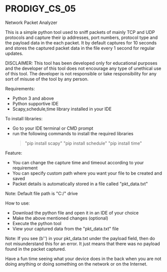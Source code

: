 # PRODIGY_CS_05
Network Packet Analyzer

This is a simple python tool used to sniff packets of mainly TCP and UDP protocols and capture their ip addresses, port numbers, protocol type and the payload data in the each packet. It by default captures for 10 seconds and stores the captured packet data in the file every 1 second for regular updates. 

DISCLAIMER: This tool has been developed only for educational purposes and the developer of this tool does not encourage any type of unethical use of this tool. The developer is not responsible or take responsibility for any sort of misuse of the tool by any person.   

Requirements:
- Python 3 and above
- Python supportive IDE
- Scapy,schedule,time library installed in your IDE

To install libraries:
- Go to your IDE terminal or CMD prompt
- run the following commands to install the required libraries
  > "pip install scapy"
  > "pip install schedule"
  > "pip install time"

Feature: 
- You can change the capture time and timeout according to your requirement
- You can specify custom path where you want your file to be created and saved 
- Packet details is automatically stored in a file called "pkt_data.txt"

Note: Default file path is "C:/" drive

How to use:
- Download the python file and open it in an IDE of your choice
- Make the above mentioned changes (optional)
- Execute the python tool
- View your captured data from the "pkt_data.txt" file

Note: If you see (b'') in your pkt_data.txt under the payload field, then do not misunderstand this for an error. It just means that there was no payload found in the packet captured.

Have a fun time seeing what your device does in the back when you are not doing anything or doing something on the network or on the Internet.
  
